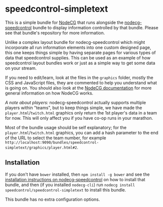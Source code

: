 # speedcontrol-simpletext

This is a simple bundle for [NodeCG](http://nodecg.com/) that runs alongside the [nodecg-speedcontrol](https://github.com/speedcontrol/nodecg-speedcontrol) bundle to display information controlled by that bundle. Please see that bundle's repository for more information.

Unlike a complex layout bundle for nodecg-speedcontrol which might incorporate all run information elements into one custom designed page, this one keeps things simple by having separate pages for various types of data that speedcontrol supplies. This can be used as an example of how speedcontrol layout bundles work or just as a simple way to get some data on your stream.

If you need to edit/learn, look at the files in the `graphics` folder, mostly the CSS and JavaScript files, they are commented to help you understand what is going on. You should also look at the [NodeCG documentation](http://nodecg.com/) for more general information on how NodeCG works.

*A note about players:* nodecg-speedcontrol actually supports multiple players within "teams", but to keep things simple, we have made the `player.html`/`twitch.html` graphics only return the 1st player's data in a team for now. This will only affect you if you have co-op runs in your marathon.

Most of the bundle usage should be self explanatory; for the `player.html`/`twitch.html` graphics, you can add a hash parameter to the end of the URL to select the team number, for example `http://localhost:9090/bundles/speedcontrol-simpletext/graphics/player.html#2`.


## Installation
If you don't have `bower` installed, then `npm install -g bower` and see the [installation instructions on nodecg-speedcontrol](https://github.com/speedcontrol/nodecg-speedcontrol#installation) on how to install that bundle, and then (if you installed `nodecg-cli`) run `nodecg install speedcontrol/speedcontrol-simpletext` to install this bundle.

This bundle has no extra configuration options.
